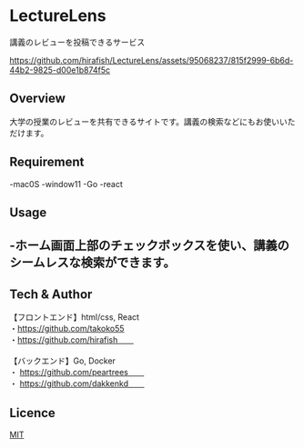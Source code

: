 # LectureLens
<samp>
講義のレビューを投稿できるサービス
</samp>

https://github.com/hirafish/LectureLens/assets/95068237/815f2999-6b6d-44b2-9825-d00e1b874f5c



## Overview
大学の授業のレビューを共有できるサイトです。講義の検索などにもお使いいただけます。

## Requirement
-mac0S
-window11
-Go
-react


## Usage
-ホーム画面上部のチェックボックスを使い、講義のシームレスな検索ができます。
-


## Tech & Author
【フロントエンド】html/css, React　<br>
 ・https://github.com/takoko55 　 <br>
 ・https://github.com/hirafish　　<br>
<br>
【バックエンド】Go, Docker　<br>
・ https://github.com/peartrees　　<br>
・ https://github.com/dakkenkd　　<br>

## Licence

[MIT](https://......)
